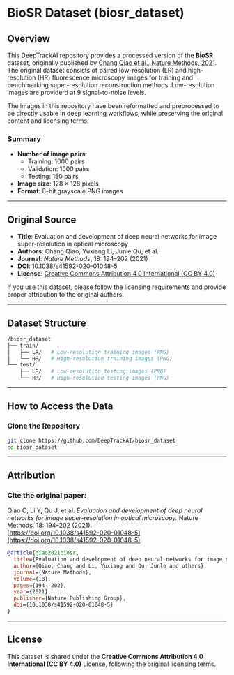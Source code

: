 # BioSR Dataset (biosr_dataset)

## Overview

This DeepTrackAI repository provides a processed version of the **BioSR** dataset, originally published by [Chang Qiao et al.,  Nature Methods, 2021](https://doi.org/10.1038/s41592-020-01048-5).  
The original dataset consists of paired low-resolution (LR) and high-resolution (HR) fluorescence microscopy images for training and benchmarking super-resolution reconstruction methods. Low-resolution images are providerd at 9 signal-to-noise levels.

The images in this repository have been reformatted and preprocessed to be directly usable in deep learning workflows, while preserving the original content and licensing terms.

### Summary
- **Number of image pairs**:  
  - Training: 1000 pairs
  - Validation: 1000 pairs  
  - Testing: 150 pairs  
- **Image size**: 128 × 128 pixels  
- **Format**: 8-bit grayscale PNG images  

---

## Original Source

- **Title**: Evaluation and development of deep neural networks for image super-resolution in optical microscopy  
- **Authors**: Chang Qiao, Yuxiang Li, Junle Qu, et al.  
- **Journal**: *Nature Methods*, 18: 194–202 (2021)  
- **DOI**: [10.1038/s41592-020-01048-5](https://doi.org/10.1038/s41592-020-01048-5)  
- **License**: [Creative Commons Attribution 4.0 International (CC BY 4.0)](https://creativecommons.org/licenses/by/4.0/)

If you use this dataset, please follow the licensing requirements and provide proper attribution to the original authors.

---

## Dataset Structure

```bash
/biosr_dataset  
├── train/  
│   ├── LR/   # Low-resolution training images (PNG)  
│   └── HR/   # High-resolution training images (PNG)  
└── test/  
    ├── LR/   # Low-resolution testing images (PNG)  
    └── HR/   # High-resolution testing images (PNG)  
```

---

## How to Access the Data

### Clone the Repository
```bash
git clone https://github.com/DeepTrackAI/biosr_dataset
cd biosr_dataset
```
---

## Attribution

### Cite the original paper:
Qiao C, Li Y, Qu J, et al. *Evaluation and development of deep neural networks for image super-resolution in optical microscopy.* Nature Methods, 18: 194–202 (2021).  
[https://doi.org/10.1038/s41592-020-01048-5](https://doi.org/10.1038/s41592-020-01048-5)

```bibtex
@article{qiao2021biosr,
  title={Evaluation and development of deep neural networks for image super-resolution in optical microscopy},
  author={Qiao, Chang and Li, Yuxiang and Qu, Junle and others},
  journal={Nature Methods},
  volume={18},
  pages={194--202},
  year={2021},
  publisher={Nature Publishing Group},
  doi={10.1038/s41592-020-01048-5}
}
```

---

## License

This dataset is shared under the **Creative Commons Attribution 4.0 International (CC BY 4.0)** License, following the original licensing terms.

